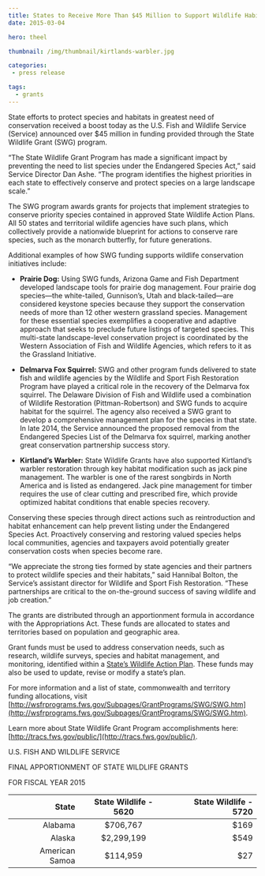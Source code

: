 ```yaml
---
title: States to Receive More Than $45 Million to Support Wildlife Habitats and Imperiled Species
date: 2015-03-04

hero: theel

thumbnail: /img/thumbnail/kirtlands-warbler.jpg

categories:
 - press release

tags:
  - grants
---
```


State efforts to protect species and habitats in greatest need of conservation received a boost today as ­the U.S. Fish and Wildlife Service (Service) announced over $45 million in funding provided through the State Wildlife Grant (SWG) program.

“The State Wildlife Grant Program has made a significant impact by preventing the need to list species under the Endangered Species Act,” said Service Director Dan Ashe. “The program identifies the highest priorities in each state to effectively conserve and protect species on a large landscape scale.”

The SWG program awards grants for projects that implement strategies to conserve priority species contained in approved State Wildlife Action Plans. All 50 states and territorial wildlife agencies have such plans, which collectively provide a nationwide blueprint for actions to conserve rare species, such as the monarch butterfly, for future generations.  
<!--more-->
Additional examples of how SWG funding supports wildlife conservation initiatives include:

 - **Prairie Dog:**  Using SWG funds, Arizona Game and Fish Department developed landscape tools for prairie dog management. Four prairie dog species—the white-tailed, Gunnison’s, Utah and black-tailed—are considered keystone species because they support the conservation needs of more than 12 other western grassland species. Management for these essential species exemplifies a cooperative and adaptive approach that seeks to preclude future listings of targeted species. This multi-state landscape-level conservation project is coordinated by the Western Association of Fish and Wildlife Agencies, which refers to it as the Grassland Initiative. 

 - **Delmarva Fox Squirrel:** SWG and other program funds delivered to state fish and wildlife agencies by the Wildlife and Sport Fish Restoration Program have played a critical role in the recovery of the Delmarva fox squirrel. The Delaware Division of Fish and Wildlife used a combination of Wildlife Restoration (Pittman-Robertson) and SWG funds to acquire habitat for the squirrel. The agency also received a SWG grant to develop a comprehensive management plan for the species in that state. In late 2014, the Service announced the proposed removal from the Endangered Species List of the Delmarva fox squirrel, marking another great conservation partnership success story.
 
 - **Kirtland’s Warbler:**  State Wildlife Grants have also supported Kirtland’s warbler restoration through key habitat modification such as jack pine management. The warbler is one of the rarest songbirds in North America and is listed as endangered. Jack pine management for timber requires the use of clear cutting and prescribed fire, which provide optimized habitat conditions that enable species recovery.

Conserving these species through direct actions such as reintroduction and habitat enhancement can help prevent listing under the Endangered Species Act. Proactively conserving and restoring valued species helps local communities, agencies and taxpayers avoid potentially greater conservation costs when species become rare.  

“We appreciate the strong ties formed by state agencies and their partners to protect wildlife species and their habitats,” said Hannibal Bolton, the Service’s assistant director for Wildlife and Sport Fish Restoration. “These partnerships are critical to the on-the-ground success of saving wildlife and job creation.”  

The grants are distributed through an apportionment formula in accordance with the Appropriations Act. These funds are allocated to states and territories based on population and geographic area.

Grant funds must be used to address conservation needs, such as research, wildlife surveys, species and habitat management, and monitoring, identified within a [State’s Wildlife Action Plan](http://www.teaming.com/state-wildlife-action-plans-swaps). These funds may also be used to update, revise or modify a state’s plan.

For more information and a list of state, commonwealth and territory funding allocations, visit [http://wsfrprograms.fws.gov/Subpages/GrantPrograms/SWG/SWG.htm](http://wsfrprograms.fws.gov/Subpages/GrantPrograms/SWG/SWG.htm). 

Learn more about State Wildlife Grant Program accomplishments here: [http://tracs.fws.gov/public/](http://tracs.fws.gov/public/).

U.S. FISH AND WILDLIFE SERVICE

FINAL APPORTIONMENT OF STATE WILDLIFE GRANTS

FOR FISCAL YEAR 2015

| State          | State Wildlife - 5620  | State Wildlife - 5720  |
| --------------:|:----------------------:| ----------------------:|
| Alabama        | $706,767               | $169                   |
| Alaska         | $2,299,199             | $549                   |
| American Samoa | $114,959               | $27                    |